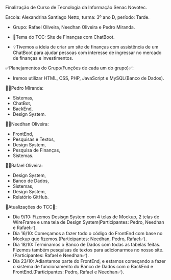  Finalização de Curso de Tecnologia da Informação Senac Novotec.
 
 Escola: Alexandrina Santiago Netto,
 turma: 3º ano D, período: Tarde.
 
- Grupo: Rafael Oliveira, Needhan Oliveira e Pedro Miranda.
 
- 🤔Tema do TCC: Site de Finanças com ChatBoot.

- 💡Tivemos a ideia de criar um site de finanças com assistência de um ChatBoot para ajudar pessoas com interesse de ingressar no mercado de finanças e investimentos.

 ✅Planejamentos do Grupo(Funções de cada um do grupo)✅:

-  Iremos utilizar HTML, CSS, PHP, JavaScript e MySQL(Banco de Dados).

 👦🏽Pedro Miranda:
-   Sistemas,
-   ChatBot,
-   BackEnd,
-   Design System.

  👦🏻Needhan Oliveira:
-   FrontEnd,
-   Pesquisas e Textos,
-   Design System,
-   Pesquisa de Finanças,
-   Sistemas.
  
  🧑🏾Rafael Oliveira:
-   Design System,
-   Banco de Dados,
-   Sistemas,
-   Design System,
-   Relatório GitHub.

  📰Atualizações do TCC📰:
-   Dia 9/10: Fizemos Desisgn System com 4 telas de Mockup, 2 telas de WireFrame e uma tela de Design System(Participantes: Pedro, Needhan e Rafael✅).
-   Dia 16/10: Começamos a fazer todo o código do FrontEnd com base no Mockup que fizemos.(Participantes: Needhan, Pedro, Rafael✅).
-   Dia 18/10: Terminamos o Banco de Dados com todas as tabelas feitas. Fizemos também pesquisas de textos para adicionarmos no nosso site.(Participantes: Rafael e Needhan✅).
-   Dia 23/10: Adiantamos parte do FrontEnd, e estamos começando a fazer o sistema de funcionamento do Banco de Dados com o BackEnd e FrontEnd.(Participantes: Pedro, Rafael e Needhan✅).
  
